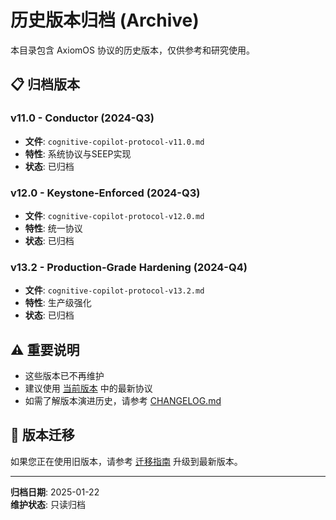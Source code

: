# 历史版本归档 (Archive)

本目录包含 AxiomOS 协议的历史版本，仅供参考和研究使用。

## 📋 归档版本

### v11.0 - Conductor (2024-Q3)
- **文件**: `cognitive-copilot-protocol-v11.0.md`
- **特性**: 系统协议与SEEP实现
- **状态**: 已归档

### v12.0 - Keystone-Enforced (2024-Q3)
- **文件**: `cognitive-copilot-protocol-v12.0.md`
- **特性**: 统一协议
- **状态**: 已归档

### v13.2 - Production-Grade Hardening (2024-Q4)
- **文件**: `cognitive-copilot-protocol-v13.2.md`
- **特性**: 生产级强化
- **状态**: 已归档

## ⚠️ 重要说明

- 这些版本已不再维护
- 建议使用 [当前版本](../current/) 中的最新协议
- 如需了解版本演进历史，请参考 [CHANGELOG.md](../../CHANGELOG.md)

## 🔄 版本迁移

如果您正在使用旧版本，请参考 [迁移指南](../current/migration-guide.md) 升级到最新版本。

---

**归档日期**: 2025-01-22  
**维护状态**: 只读归档